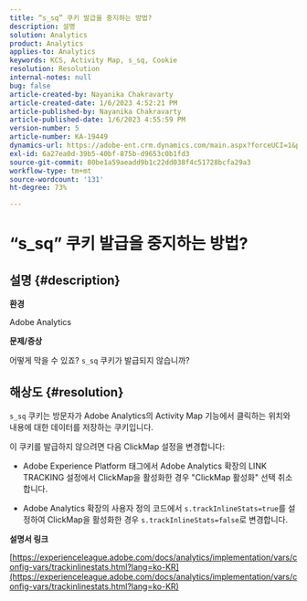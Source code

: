 ```yaml
---
title: “s_sq” 쿠키 발급을 중지하는 방법?
description: 설명
solution: Analytics
product: Analytics
applies-to: Analytics
keywords: KCS, Activity Map, s_sq, Cookie
resolution: Resolution
internal-notes: null
bug: false
article-created-by: Nayanika Chakravarty
article-created-date: 1/6/2023 4:52:21 PM
article-published-by: Nayanika Chakravarty
article-published-date: 1/6/2023 4:55:59 PM
version-number: 5
article-number: KA-19449
dynamics-url: https://adobe-ent.crm.dynamics.com/main.aspx?forceUCI=1&pagetype=entityrecord&etn=knowledgearticle&id=a8f5d877-e28d-ed11-81ac-6045bd006ce9
exl-id: 6a27ea0d-39b5-40bf-875b-d9653c0b1fd3
source-git-commit: 80be1a59aeadd9b1c22dd038f4c51728bcfa29a3
workflow-type: tm+mt
source-wordcount: '131'
ht-degree: 73%

---
```


# “s_sq” 쿠키 발급을 중지하는 방법?

## 설명 {#description}


<b>환경</b>

Adobe Analytics

<b>문제/증상</b>

어떻게 막을 수 있죠? `s_sq` 쿠키가 발급되지 않습니까?


## 해상도 {#resolution}


`s_sq` 쿠키는 방문자가 Adobe Analytics의 Activity Map 기능에서 클릭하는 위치와 내용에 대한 데이터를 저장하는 쿠키입니다.

이 쿠키를 발급하지 않으려면 다음 ClickMap 설정을 변경합니다:

- Adobe Experience Platform 태그에서 Adobe Analytics 확장의 LINK TRACKING 설정에서 ClickMap을 활성화한 경우 &quot;ClickMap 활성화&quot; 선택 취소합니다.

- Adobe Analytics 확장의 사용자 정의 코드에서 `s.trackInlineStats=true`를 설정하여 ClickMap을 활성화한 경우 `s.trackInlineStats=false`로 변경합니다.

<b>설명서 링크</b>

[https://experienceleague.adobe.com/docs/analytics/implementation/vars/config-vars/trackinlinestats.html?lang=ko-KR](https://experienceleague.adobe.com/docs/analytics/implementation/vars/config-vars/trackinlinestats.html?lang=ko-KR)
